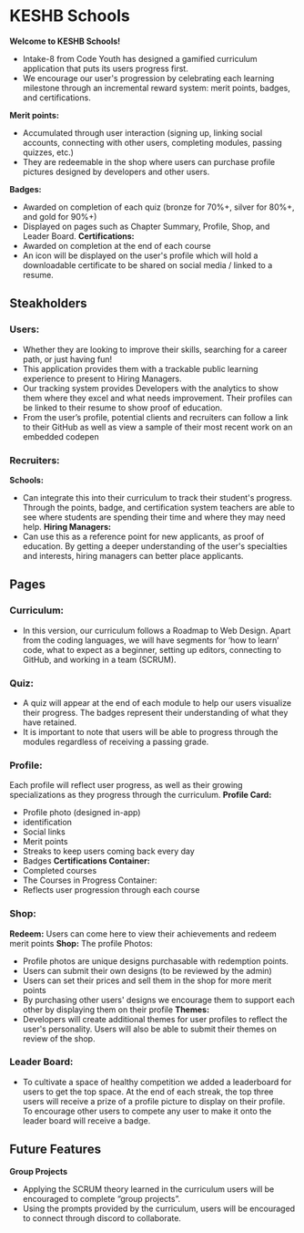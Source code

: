 # KESHB Schools
**Welcome to KESHB Schools!**
* Intake-8 from Code Youth has designed a gamified curriculum application that puts its users progress first.
* We encourage our user's progression by celebrating each learning milestone through an incremental reward system: merit points, badges, and certifications.

**Merit points:**
* Accumulated through user interaction (signing up, linking social accounts, connecting with other users, completing modules, passing quizzes, etc.)
* They are redeemable in the shop where users can purchase profile pictures designed by developers and other users.

**Badges:**
* Awarded on completion of each quiz (bronze for 70%+, silver for 80%+, and gold for 90%+)
* Displayed on pages such as Chapter Summary, Profile, Shop, and Leader Board.
**Certifications:**
* Awarded on completion at the end of each course 
* An icon will be displayed on the user's profile which will hold a downloadable certificate to be shared on social media / linked to a resume.



## Steakholders

### Users:
* Whether they are looking to improve their skills, searching for a career path, or just having fun!
* This application provides them with a trackable public learning experience to present to Hiring Managers.
* Our tracking system provides Developers with the analytics to show them where they excel and what needs improvement. Their profiles can be linked to their resume to show proof of education.
* From the user’s profile, potential clients and recruiters can follow a link to their GitHub as well as view a sample of their most recent work on an embedded codepen

### Recruiters:
**Schools:**
* Can integrate this into their curriculum to track their student's progress. Through the points, badge, and certification system teachers are able to see where students are spending their time and where they may need help.
**Hiring Managers:**
* Can use this as a reference point for new applicants, as proof of education.
By getting a deeper understanding of the user's specialties and interests, hiring managers can better place applicants.

## Pages

### Curriculum:
* In this version, our curriculum follows a Roadmap to Web Design. Apart from the coding languages, we will have segments for ‘how to learn’ code,  what to expect as a beginner, setting up editors, connecting to GitHub, and working in a team (SCRUM).

### Quiz:
* A quiz will appear at the end of each module to help our users visualize their progress. The badges represent their understanding of what they have retained. 
* It is important to note that users will be able to progress through the modules regardless of receiving a passing grade.

### Profile:
Each profile will reflect user progress, as well as their growing specializations as they progress through the curriculum.
**Profile Card:**
* Profile photo (designed in-app)
* identification
* Social links
* Merit points
* Streaks to keep users coming back every day
* Badges
**Certifications Container:**
* Completed courses
* The Courses in Progress Container:
* Reflects user progression through each course

### Shop:
**Redeem:**
Users can come here to view their achievements and redeem merit points
**Shop:**
The profile Photos:
* Profile photos are unique designs purchasable with redemption points.
* Users can submit their own designs (to be reviewed by the admin)
* Users can set their prices and sell them in the shop for more merit points
* By purchasing other users' designs we encourage them to support each other by displaying them on their profile
**Themes:**
* Developers will create additional themes for user profiles to reflect the user's personality. Users will also be able to submit their themes on review of the shop.


### Leader Board:
* To cultivate a space of healthy competition we added a leaderboard for users to get the top space. At the end of each streak, the top three users will receive a prize of a profile picture to display on their profile. To encourage other users to compete any user to make it onto the leader board will receive a badge.

## Future Features
**Group Projects**
* Applying the SCRUM theory learned in the curriculum users will be encouraged to complete “group projects”. 
* Using the prompts provided by the curriculum, users will be encouraged to connect through discord to collaborate. 
